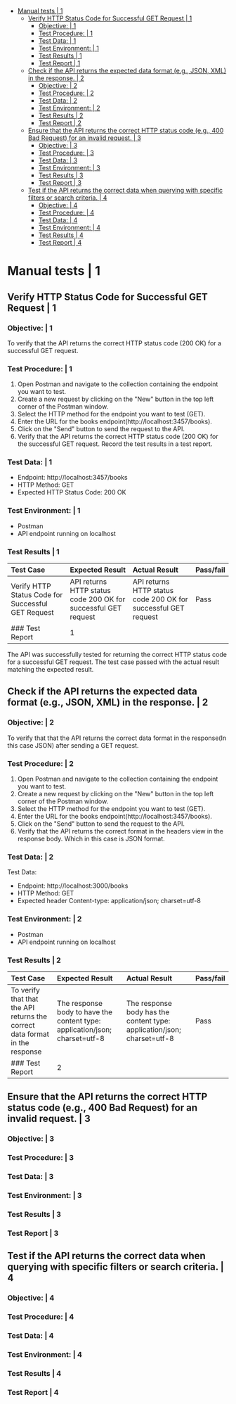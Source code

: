 - [Manual tests | 1](#manual-tests--1)
  - [Verify HTTP Status Code for Successful GET Request | 1](#verify-http-status-code-for-successful-get-request--1)
    - [Objective: |  1](#objective---1)
    - [Test Procedure: | 1](#test-procedure--1)
    - [Test Data: | 1](#test-data--1)
    - [Test Environment: | 1](#test-environment--1)
    - [Test Results | 1](#test-results--1)
    - [Test Report | 1](#test-report--1)
  - [Check if the API returns the expected data format (e.g., JSON, XML) in the response. | 2](#check-if-the-api-returns-the-expected-data-format-eg-json-xml-in-the-response--2)
    - [Objective: | 2](#objective--2)
    - [Test Procedure: | 2](#test-procedure--2)
    - [Test Data: | 2](#test-data--2)
    - [Test Environment: | 2](#test-environment--2)
    - [Test Results | 2](#test-results--2)
    - [Test Report | 2](#test-report--2)
  - [Ensure that the API returns the correct HTTP status code (e.g., 400 Bad Request) for an invalid request. | 3](#ensure-that-the-api-returns-the-correct-http-status-code-eg-400-bad-request-for-an-invalid-request--3)
    - [Objective: | 3](#objective--3)
    - [Test Procedure: | 3](#test-procedure--3)
    - [Test Data: | 3](#test-data--3)
    - [Test Environment: | 3](#test-environment--3)
    - [Test Results | 3](#test-results--3)
    - [Test Report | 3](#test-report--3)
  - [Test if the API returns the correct data when querying with specific filters or search criteria. | 4](#test-if-the-api-returns-the-correct-data-when-querying-with-specific-filters-or-search-criteria--4)
    - [Objective: | 4](#objective--4)
    - [Test Procedure: | 4](#test-procedure--4)
    - [Test Data: | 4](#test-data--4)
    - [Test Environment: | 4](#test-environment--4)
    - [Test Results | 4](#test-results--4)
    - [Test Report | 4](#test-report--4)

# Manual tests | 1
## Verify HTTP Status Code for Successful GET Request | 1
### Objective: |  1
To verify that the API returns the correct HTTP status code (200 OK) for a successful GET request.
### Test Procedure: | 1
1. Open Postman and navigate to the collection containing the endpoint you want to test.
2. Create a new request by clicking on the "New" button in the top left corner of the Postman window.
3. Select the HTTP method for the endpoint you want to test (GET).
4. Enter the URL for the books endpoint(http://localhost:3457/books).
5. Click on the "Send" button to send the request to the API.
6. Verify that the API returns the correct HTTP status code (200 OK) for the successful GET request.
Record the test results in a test report.
### Test Data: | 1
- Endpoint: http://localhost:3457/books
- HTTP Method: GET
- Expected HTTP Status Code: 200 OK
### Test Environment: | 1
- Postman
- API endpoint running on localhost
### Test Results | 1
|Test Case|Expected Result|Actual Result|Pass/fail|
|:--------|:--------------|:------------|:--------|
|Verify HTTP Status Code for Successful GET Request|API returns HTTP status code 200 OK for successful GET request|API returns HTTP status code 200 OK for successful GET request|Pass|
### Test Report | 1
The API was successfully tested for returning the correct HTTP status code for a successful GET request. The test case passed with the actual result matching the expected result.

## Check if the API returns the expected data format (e.g., JSON, XML) in the response. | 2
### Objective: | 2
To verify that that the API returns the correct data format in the response(In this case JSON) after sending a GET request.
### Test Procedure: | 2
1. Open Postman and navigate to the collection containing the endpoint you want to test.
2. Create a new request by clicking on the "New" button in the top left corner of the Postman window.
3. Select the HTTP method for the endpoint you want to test (GET).
4. Enter the URL for the books endpoint(http://localhost:3457/books).
5. Click on the "Send" button to send the request to the API.
6. Verify that the API returns the correct format in the headers view in the response body. Which in this case is JSON format.
### Test Data: | 2
Test Data:
- Endpoint: http://localhost:3000/books
- HTTP Method: GET
- Expected header Content-type: application/json; charset=utf-8
### Test Environment: | 2
- Postman
- API endpoint running on localhost
### Test Results | 2
|Test Case|Expected Result|Actual Result|Pass/fail|
|:--------|:--------------|:------------|:--------|
|To verify that that the API returns the correct data format in the response|The response body to have the content type: application/json; charset=utf-8|The response body has the content type: application/json; charset=utf-8|Pass|
### Test Report | 2


## Ensure that the API returns the correct HTTP status code (e.g., 400 Bad Request) for an invalid request. | 3
### Objective: | 3
### Test Procedure: | 3
### Test Data: | 3
### Test Environment: | 3
### Test Results | 3
### Test Report | 3

## Test if the API returns the correct data when querying with specific filters or search criteria. | 4
### Objective: | 4
### Test Procedure: | 4
### Test Data: | 4
### Test Environment: | 4
### Test Results | 4
### Test Report | 4


